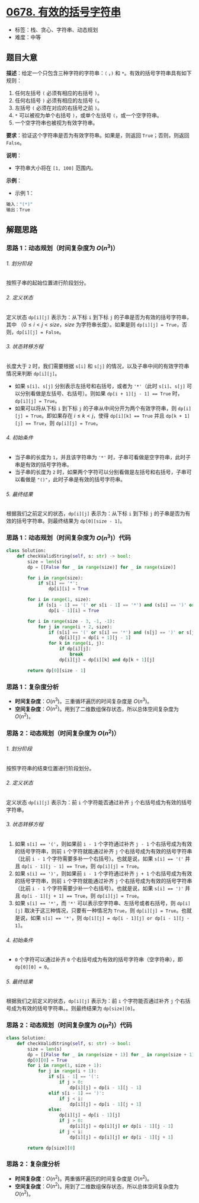 # [0678. 有效的括号字符串](https://leetcode.cn/problems/valid-parenthesis-string/)

- 标签：栈、贪心、字符串、动态规划
- 难度：中等

## 题目大意

**描述**：给定一个只包含三种字符的字符串：`（` ，`)` 和 `*`。有效的括号字符串具有如下规则：

1. 任何左括号 `(` 必须有相应的右括号 `)`。
2. 任何右括号 `)` 必须有相应的左括号 `(`。
3. 左括号 `(` 必须在对应的右括号之前 `)`。
4. `*` 可以被视为单个右括号 `)`，或单个左括号 `(`，或一个空字符串。
5. 一个空字符串也被视为有效字符串。

**要求**：验证这个字符串是否为有效字符串。如果是，则返回 `True`；否则，则返回 `False`。

**说明**：

- 字符串大小将在 `[1, 100]` 范围内。

**示例**：

- 示例 1：

```python
输入："(*)"
输出：True
```

## 解题思路

### 思路 1：动态规划（时间复杂度为 $O(n^3)$）

###### 1. 划分阶段

按照子串的起始位置进行阶段划分。

###### 2. 定义状态

定义状态 `dp[i][j]` 表示为：从下标 `i` 到下标 `j` 的子串是否为有效的括号字符串，其中 （$0 \le i < j < size$，$size$ 为字符串长度）。如果是则 `dp[i][j] = True`，否则，`dp[i][j] = False`。

###### 3. 状态转移方程

长度大于 `2` 时，我们需要根据 `s[i]` 和 `s[j]` 的情况，以及子串中间的有效字符串情况来判断 `dp[i][j]`。

- 如果 `s[i]`、`s[j]` 分别表示左括号和右括号，或者为 `'*'`（此时 `s[i]`、`s[j]` 可以分别看做是左括号、右括号）。则如果 `dp[i + 1][j - 1] == True` 时，`dp[i][j] = True`。
- 如果可以将从下标 `i` 到下标 `j` 的子串从中间分开为两个有效字符串，则 `dp[i][j] = True`。即如果存在 $i \le k < j$，使得 `dp[i][k] == True` 并且 `dp[k + 1][j] == True`，则 `dp[i][j] = True`。

###### 4. 初始条件

- 当子串的长度为 `1`，并且该字符串为 `'*'` 时，子串可看做是空字符串，此时子串是有效的括号字符串。
- 当子串的长度为 `2` 时，如果两个字符可以分别看做是左括号和右括号，子串可以看做是 `"()"`，此时子串是有效的括号字符串。

###### 5. 最终结果

根据我们之前定义的状态，`dp[i][j]` 表示为：从下标 `i` 到下标 `j` 的子串是否为有效的括号字符串。则最终结果为 `dp[0][size - 1]`。

### 思路 1：动态规划（时间复杂度为 $O(n^3)$）代码

```python
class Solution:
    def checkValidString(self, s: str) -> bool:
        size = len(s)
        dp = [[False for _ in range(size)] for _ in range(size)]

        for i in range(size):
            if s[i] == '*':
                dp[i][i] = True

        for i in range(1, size):
            if (s[i - 1] == '(' or s[i - 1] == '*') and (s[i] == ')' or s[i] == '*'):
                dp[i - 1][i] = True

        for i in range(size - 3, -1, -1):
            for j in range(i + 2, size):
                if (s[i] == '(' or s[i] == '*') and (s[j] == ')' or s[j] == '*'):
                    dp[i][j] = dp[i + 1][j - 1]
                for k in range(i, j):
                    if dp[i][j]:
                        break
                    dp[i][j] = dp[i][k] and dp[k + 1][j]

        return dp[0][size - 1]
```

### 思路 1：复杂度分析

- **时间复杂度**：$O(n^3)$。三重循环遍历的时间复杂度是 $O(n^3)$。
- **空间复杂度**：$O(n^2)$。用到了二维数组保存状态，所以总体空间复杂度为 $O(n^2)$。

### 思路 2：动态规划（时间复杂度为 $O(n^2)$）

###### 1. 划分阶段

按照字符串的结束位置进行阶段划分。

###### 2. 定义状态

定义状态 `dp[i][j]` 表示为：前 `i` 个字符能否通过补齐 `j` 个右括号成为有效的括号字符串。

###### 3. 状态转移方程

1. 如果 `s[i] == '('`，则如果前 `i - 1` 个字符通过补齐 `j - 1` 个右括号成为有效的括号字符串，则前 `i` 个字符就能通过补齐 `j` 个右括号成为有效的括号字符串（比前 `i - 1` 个字符需要多补一个右括号）。也就是说，如果 `s[i] == '('` 并且 `dp[i - 1][j - 1] == True`，则 `dp[i][j] = True`。
2. 如果 `s[i] == ')'`，则如果前 `i - 1` 个字符通过补齐 `j + 1` 个右括号成为有效的括号字符串，则前 `i` 个字符就能通过补齐 `j` 个右括号成为有效的括号字符串（比前 `i - 1` 个字符需要少补一个右括号）。也就是说，如果 `s[i] == ')'` 并且 `dp[i - 1][j + 1] == True`，则 `dp[i][j] = True`。
3. 如果 `s[i] == '*'`，而 `'*'` 可以表示空字符串、左括号或者右括号，则 `dp[i][j]` 取决于这三种情况，只要有一种情况为 `True`，则 `dp[i][j] = True`。也就是说，如果 `s[i] == '*'`，则 `dp[i][j] = dp[i - 1][j] or dp[i - 1][j - 1]`。

###### 4. 初始条件

- `0` 个字符可以通过补齐 `0` 个右括号成为有效的括号字符串（空字符串），即 `dp[0][0] = 0`。

###### 5. 最终结果

根据我们之前定义的状态，`dp[i][j]` 表示为：前 `i` 个字符能否通过补齐 `j` 个右括号成为有效的括号字符串。。则最终结果为 `dp[size][0]`。

### 思路 2：动态规划（时间复杂度为 $O(n^2)$）代码

```python
class Solution:
    def checkValidString(self, s: str) -> bool:
        size = len(s)
        dp = [[False for _ in range(size + 1)] for _ in range(size + 1)]
        dp[0][0] = True
        for i in range(1, size + 1):
            for j in range(i + 1):
                if s[i - 1] == '(':
                    if j > 0:
                        dp[i][j] = dp[i - 1][j - 1]
                elif s[i - 1] == ')':
                    if j < i:
                        dp[i][j] = dp[i - 1][j + 1]
                else:
                    dp[i][j] = dp[i - 1][j]
                    if j > 0:
                        dp[i][j] = dp[i][j] or dp[i - 1][j - 1]
                    if j < i:
                        dp[i][j] = dp[i][j] or dp[i - 1][j + 1]

        return dp[size][0]
```

### 思路 2：复杂度分析

- **时间复杂度**：$O(n^2)$。两重循环遍历的时间复杂度是 $O(n^2)$。
- **空间复杂度**：$O(n^2)$。用到了二维数组保存状态，所以总体空间复杂度为 $O(n^2)$。